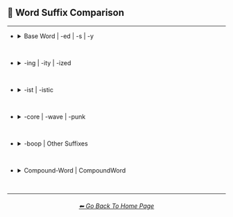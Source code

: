 <h2>📓 Word Suffix Comparison</h2>

<hr><!--------------->

- <details><summary>Base Word | -ed | -s | -y</summary><p><div align="center">

    <table>
        <tr align=center valign=middle>
            <td width=192>Style</td>
            <td width=192>Base Word</td>
            <td width=192>-ed</td>
            <td width=192>-s</td>
            <td width=192>-y</td>
        </tr>
        <tr align=center valign=middle>
            <td><a href="https://github.com/willwulfken/MidJourney-Styles-and-Keywords-Reference/blob/main/Pages/MJ_V3/Comparison_Pages/Prompt_Writing/Word_Suffix_Comparison_Subpages/Ray_Trace.md">sphere, Ray Trace</a></td>
            <td><img src="https://github.com/willwulfken/MidJourney-Styles-and-Keywords-Reference/blob/main/Images/MJ_V3/Comparison_Page_Images/Word_Suffix_Comparison/sphere_Ray_Trace.png?raw=true" width="192" /><p><code>Ray Trace</code></p></td>
            <td><img src="https://github.com/willwulfken/MidJourney-Styles-and-Keywords-Reference/blob/main/Images/MJ_V3/Comparison_Page_Images/Word_Suffix_Comparison/sphere_Ray_Traced.png?raw=true" width="192" /><p><code>Ray Traced</code></p></td>
            <td>-</td>
            <td><img src="https://github.com/willwulfken/MidJourney-Styles-and-Keywords-Reference/blob/main/Images/MJ_V3/Comparison_Page_Images/Word_Suffix_Comparison/sphere_Ray_Tracey.png?raw=true" width="192" /><p><code>Ray Tracey</code></p></td>
        </tr>
        <tr align=center valign=middle>
            <td><a href="https://github.com/willwulfken/MidJourney-Styles-and-Keywords-Reference/blob/main/Pages/MJ_V3/Comparison_Pages/Prompt_Writing/Word_Suffix_Comparison_Subpages/Fluorescent.md">sphere, Fluorescent</a></td>
            <td><img src="https://github.com/willwulfken/MidJourney-Styles-and-Keywords-Reference/blob/main/Images/MJ_V3/Comparison_Page_Images/Word_Suffix_Comparison/sphere_Fluorescent.png?raw=true" width="192" /><p><code>Fluorescent</code></p></td>
            <td><img src="https://github.com/willwulfken/MidJourney-Styles-and-Keywords-Reference/blob/main/Images/MJ_V3/Comparison_Page_Images/Word_Suffix_Comparison/sphere_Fluoresced.png?raw=true" width="192" /><p><code>Fluoresced</code></p></td>
            <td>-</td>
            <td>-</td>
        </tr>
        <tr align=center valign=middle>
            <td><a href="https://github.com/willwulfken/MidJourney-Styles-and-Keywords-Reference/blob/main/Pages/MJ_V3/Comparison_Pages/Prompt_Writing/Word_Suffix_Comparison_Subpages/Shadow.md">sphere, Shadow</a></td>
            <td><img src="https://github.com/willwulfken/MidJourney-Styles-and-Keywords-Reference/blob/main/Images/MJ_V3/Comparison_Page_Images/Word_Suffix_Comparison/sphere_Shadow.png?raw=true" width="192" /><p><code>Shadow</code></p></td>
            <td><img src="https://github.com/willwulfken/MidJourney-Styles-and-Keywords-Reference/blob/main/Images/MJ_V3/Comparison_Page_Images/Word_Suffix_Comparison/sphere_Shadowed.png?raw=true" width="192" /><p><code>Shadowed</code></p></td>
            <td><img src="https://github.com/willwulfken/MidJourney-Styles-and-Keywords-Reference/blob/main/Images/MJ_V3/Comparison_Page_Images/Word_Suffix_Comparison/sphere_Shadows.png?raw=true" width="192" /><p><code>Shadows</code></p></td>
            <td><img src="https://github.com/willwulfken/MidJourney-Styles-and-Keywords-Reference/blob/main/Images/MJ_V3/Comparison_Page_Images/Word_Suffix_Comparison/sphere_Shadowy.png?raw=true" width="192" /><p><code>Shadowy</code></p></td>
        </tr>
        <tr align=center valign=middle>
            <td><a href="https://github.com/willwulfken/MidJourney-Styles-and-Keywords-Reference/blob/main/Pages/MJ_V3/Comparison_Pages/Prompt_Writing/Word_Suffix_Comparison_Subpages/Watercolor.md">sphere, Watercolor</a></td>
            <td><img src="https://github.com/willwulfken/MidJourney-Styles-and-Keywords-Reference/blob/main/Images/MJ_V3/Comparison_Page_Images/Word_Suffix_Comparison/sphere_Watercolor.png?raw=true" width="192" /><p><code>Watercolor</code></p></td>
            <td><img src="https://github.com/willwulfken/MidJourney-Styles-and-Keywords-Reference/blob/main/Images/MJ_V3/Comparison_Page_Images/Word_Suffix_Comparison/sphere_Watercolored.png?raw=true" width="192" /><p><code>Watercolored</code></p></td>
            <td><img src="https://github.com/willwulfken/MidJourney-Styles-and-Keywords-Reference/blob/main/Images/MJ_V3/Comparison_Page_Images/Word_Suffix_Comparison/sphere_Watercolors.png?raw=true" width="192" /><p><code>Watercolors</code></p></td>
            <td>-</td>
        </tr>
        <tr align="center" valign="middle">
            <td><a href="https://github.com/willwulfken/MidJourney-Styles-and-Keywords-Reference/blob/main/Pages/MJ_V3/Comparison_Pages/Prompt_Writing/Word_Suffix_Comparison_Subpages/Blacklight_Paint.md">sphere, Blacklight Paint</a></td>
            <td><img src="https://github.com/willwulfken/MidJourney-Styles-and-Keywords-Reference/blob/main/Images/MJ_V3/Comparison_Page_Images/Word_Suffix_Comparison/sphere_Blacklight_Paint.png?raw=true" width="192" /><p><code>Blacklight Paint</code></p></td>
            <td><img src="https://github.com/willwulfken/MidJourney-Styles-and-Keywords-Reference/blob/main/Images/MJ_V3/Comparison_Page_Images/Word_Suffix_Comparison/sphere_Blacklight_Painted.png?raw=true" width="192" /><p><code>Blacklight Painted</code></p></td>
            <td><img src="https://github.com/willwulfken/MidJourney-Styles-and-Keywords-Reference/blob/main/Images/MJ_V3/Comparison_Page_Images/Word_Suffix_Comparison/sphere_Blacklight_Paints.png?raw=true" width="192" /><p><code>Blacklight Paints</code></p></td>
            <td><img src="https://github.com/willwulfken/MidJourney-Styles-and-Keywords-Reference/blob/main/Images/MJ_V3/Comparison_Page_Images/Word_Suffix_Comparison/sphere_Blacklight_Painty.png?raw=true" width="192" /><p><code>Blacklight Painty</code></p></td>
        </tr>
        <tr align="center" valign="middle">
            <td><a href="https://github.com/willwulfken/MidJourney-Styles-and-Keywords-Reference/blob/main/Pages/MJ_V3/Comparison_Pages/Prompt_Writing/Word_Suffix_Comparison_Subpages/Glitter.md">sphere, Glitter</a></td>
            <td><img src="https://github.com/willwulfken/MidJourney-Styles-and-Keywords-Reference/blob/main/Images/MJ_V3/Comparison_Page_Images/Word_Suffix_Comparison/sphere_Glitter.png?raw=true" width="192" /><p><code>Glitter</code></p></td>
            <td><img src="https://github.com/willwulfken/MidJourney-Styles-and-Keywords-Reference/blob/main/Images/MJ_V3/Comparison_Page_Images/Word_Suffix_Comparison/sphere_Glittered.png?raw=true" width="192" /><p><code>Glittered</code></p></td>
            <td><img src="https://github.com/willwulfken/MidJourney-Styles-and-Keywords-Reference/blob/main/Images/MJ_V3/Comparison_Page_Images/Word_Suffix_Comparison/sphere_Glitters.png?raw=true" width="192" /><p><code>Glitters</code></p></td>
            <td><img src="https://github.com/willwulfken/MidJourney-Styles-and-Keywords-Reference/blob/main/Images/MJ_V3/Comparison_Page_Images/Word_Suffix_Comparison/sphere_Glittery.png?raw=true" width="192" /><p><code>Glittery</code></p></td>
        </tr>
        <tr align="center" valign="middle">
            <td><a href="https://github.com/willwulfken/MidJourney-Styles-and-Keywords-Reference/blob/main/Pages/MJ_V3/Comparison_Pages/Prompt_Writing/Word_Suffix_Comparison_Subpages/Vapochromism.md">sphere, Vapochromism</a></td>
            <td><img src="https://github.com/willwulfken/MidJourney-Styles-and-Keywords-Reference/blob/main/Images/MJ_V3/Comparison_Page_Images/Word_Suffix_Comparison/sphere_Vapochromism.png?raw=true" width="192" /><p><code>Vapochromism</code></p></td>
            <td>-</td>
            <td>-</td>
            <td><img src="https://github.com/willwulfken/MidJourney-Styles-and-Keywords-Reference/blob/main/Images/MJ_V3/Comparison_Page_Images/Word_Suffix_Comparison/sphere_Vapochromey.png?raw=true" width="192" /><p><code>Vapochromey</code></p></td>
        </tr>
        <tr align="center" valign="middle">
            <td><a href="https://github.com/willwulfken/MidJourney-Styles-and-Keywords-Reference/blob/main/Pages/MJ_V3/Comparison_Pages/Prompt_Writing/Word_Suffix_Comparison_Subpages/Extradimensional.md">sphere, Extradimensional</a></td>
            <td><img src="https://github.com/willwulfken/MidJourney-Styles-and-Keywords-Reference/blob/main/Images/MJ_V3/Comparison_Page_Images/Word_Suffix_Comparison/sphere_Extradimensional.png?raw=true" width="192" /><p><code>Extradimensional</code></p></td>
            <td>-</td>
            <td>-</td>
            <td><img src="https://github.com/willwulfken/MidJourney-Styles-and-Keywords-Reference/blob/main/Images/MJ_V3/Comparison_Page_Images/Word_Suffix_Comparison/sphere_Extradimensionally.png?raw=true" width="192" /><p><code>Extradimensionally</code></p></td>
        </tr>
        <tr align="center" valign="middle">
            <td><a href="https://github.com/willwulfken/MidJourney-Styles-and-Keywords-Reference/blob/main/Pages/MJ_V3/Comparison_Pages/Prompt_Writing/Word_Suffix_Comparison_Subpages/Polygonal.md">sphere, Polygonal</a></td>
            <td><img src="https://github.com/willwulfken/MidJourney-Styles-and-Keywords-Reference/blob/main/Images/MJ_V3/Comparison_Page_Images/Word_Suffix_Comparison/sphere_Polygonal.png?raw=true" width="192" /><p><code>Polygonal</code></p></td>
            <td>-</td>
            <td><img src="https://github.com/willwulfken/MidJourney-Styles-and-Keywords-Reference/blob/main/Images/MJ_V3/Comparison_Page_Images/Word_Suffix_Comparison/sphere_Polygons.png?raw=true" width="192" /><p><code>Polygons</code></p></td>
            <td><img src="https://github.com/willwulfken/MidJourney-Styles-and-Keywords-Reference/blob/main/Images/MJ_V3/Comparison_Page_Images/Word_Suffix_Comparison/sphere_Polygonally.png?raw=true" width="192" /><p><code>Polygonally</code></p></td>
        </tr>
    </table>

  </div></p></details>


<br>


- <details><summary>-ing | -ity | -ized</summary><p><div align="center">

    <table>
        <tr align=center valign=middle>
            <td width=192>Style</td>
            <td width=192>-ing</td>
            <td width=192>-ity</td>
            <td width=192>-ized</td>
        </tr>
        <tr align=center valign=middle>
            <td><a href="https://github.com/willwulfken/MidJourney-Styles-and-Keywords-Reference/blob/main/Pages/MJ_V3/Comparison_Pages/Prompt_Writing/Word_Suffix_Comparison_Subpages/Ray_Trace.md">sphere, Ray Trace</a></td>
            <td><img src="https://github.com/willwulfken/MidJourney-Styles-and-Keywords-Reference/blob/main/Images/MJ_V3/Comparison_Page_Images/Word_Suffix_Comparison/sphere_Ray_Tracing.png?raw=true" width="192" /><p><code>Ray Tracing</code></p></td>
            <td>-</td>
            <td>-</td>
        </tr>
        <tr align=center valign=middle>
            <td><a href="https://github.com/willwulfken/MidJourney-Styles-and-Keywords-Reference/blob/main/Pages/MJ_V3/Comparison_Pages/Prompt_Writing/Word_Suffix_Comparison_Subpages/Fluorescent.md">sphere, Fluorescent</a></td>
            <td><img src="https://github.com/willwulfken/MidJourney-Styles-and-Keywords-Reference/blob/main/Images/MJ_V3/Comparison_Page_Images/Word_Suffix_Comparison/sphere_Fluorescing.png?raw=true" width="192" /><p><code>Fluorescing</code></p></td>
            <td>-</td>
            <td>-</td>
        </tr>
        <tr align=center valign=middle>
            <td><a href="https://github.com/willwulfken/MidJourney-Styles-and-Keywords-Reference/blob/main/Pages/MJ_V3/Comparison_Pages/Prompt_Writing/Word_Suffix_Comparison_Subpages/Shadow.md">sphere, Shadow</a></td>
            <td><img src="https://github.com/willwulfken/MidJourney-Styles-and-Keywords-Reference/blob/main/Images/MJ_V3/Comparison_Page_Images/Word_Suffix_Comparison/sphere_Shadowing.png?raw=true" width="192" /><p><code>Shadowing</code></p></td>
            <td>-</td>
            <td><img src="https://github.com/willwulfken/MidJourney-Styles-and-Keywords-Reference/blob/main/Images/MJ_V3/Comparison_Page_Images/Word_Suffix_Comparison/sphere_Shadowized.png?raw=true" width="192" /><p><code>Shadowized</code></p></td>
        </tr>
        <tr align=center valign=middle>
            <td><a href="https://github.com/willwulfken/MidJourney-Styles-and-Keywords-Reference/blob/main/Pages/MJ_V3/Comparison_Pages/Prompt_Writing/Word_Suffix_Comparison_Subpages/Watercolor.md">sphere, Watercolor</a></td>
            <td><img src="https://github.com/willwulfken/MidJourney-Styles-and-Keywords-Reference/blob/main/Images/MJ_V3/Comparison_Page_Images/Word_Suffix_Comparison/sphere_Watercoloring.png?raw=true" width="192" /><p><code>Watercoloring</code></p></td>
            <td>-</td>
            <td><img src="https://github.com/willwulfken/MidJourney-Styles-and-Keywords-Reference/blob/main/Images/MJ_V3/Comparison_Page_Images/Word_Suffix_Comparison/sphere_Watercolorized.png?raw=true" width="192" /><p><code>Watercolorized</code></p></td>
        </tr>
        <tr align=center valign=middle>
            <td><a href="https://github.com/willwulfken/MidJourney-Styles-and-Keywords-Reference/blob/main/Pages/MJ_V3/Comparison_Pages/Prompt_Writing/Word_Suffix_Comparison_Subpages/Blacklight_Paint.md">sphere, Blacklight Paint</a></td>
            <td><img src="https://github.com/willwulfken/MidJourney-Styles-and-Keywords-Reference/blob/main/Images/MJ_V3/Comparison_Page_Images/Word_Suffix_Comparison/sphere_Blacklight_Painting.png?raw=true" width="192" /><p><code>Blacklight Painting</code></p></td>
            <td>-</td>
            <td>-</td>
        </tr>
        <tr align=center valign=middle>
            <td><a href="https://github.com/willwulfken/MidJourney-Styles-and-Keywords-Reference/blob/main/Pages/MJ_V3/Comparison_Pages/Prompt_Writing/Word_Suffix_Comparison_Subpages/Glitter.md">sphere, Glitter</a></td>
            <td><img src="https://github.com/willwulfken/MidJourney-Styles-and-Keywords-Reference/blob/main/Images/MJ_V3/Comparison_Page_Images/Word_Suffix_Comparison/sphere_Glittering.png?raw=true" width="192" /><p><code>Glittering</code></p></td>
            <td>-</td>
            <td><img src="https://github.com/willwulfken/MidJourney-Styles-and-Keywords-Reference/blob/main/Images/MJ_V3/Comparison_Page_Images/Word_Suffix_Comparison/sphere_Glitterized.png?raw=true" width="192" /><p><code>Glitterized</code></p></td>
        </tr>
        <tr align=center valign=middle>
            <td><a href="https://github.com/willwulfken/MidJourney-Styles-and-Keywords-Reference/blob/main/Pages/MJ_V3/Comparison_Pages/Prompt_Writing/Word_Suffix_Comparison_Subpages/Vapochromism.md">sphere, Vapochromism</a></td>
            <td>-</td>
            <td><img src="https://github.com/willwulfken/MidJourney-Styles-and-Keywords-Reference/blob/main/Images/MJ_V3/Comparison_Page_Images/Word_Suffix_Comparison/sphere_Vapochromality.png?raw=true" width="192" /><p><code>Vapochromality</code></p></td>
            <td><img src="https://github.com/willwulfken/MidJourney-Styles-and-Keywords-Reference/blob/main/Images/MJ_V3/Comparison_Page_Images/Word_Suffix_Comparison/sphere_Vapochromized.png?raw=true" width="192" /><p><code>Vapochromized</code></p></td>
        </tr>
        <tr align=center valign=middle>
            <td><a href="https://github.com/willwulfken/MidJourney-Styles-and-Keywords-Reference/blob/main/Pages/MJ_V3/Comparison_Pages/Prompt_Writing/Word_Suffix_Comparison_Subpages/Extradimensional.md">sphere, Extradimensional</a></td>
            <td>-</td>
            <td><img src="https://github.com/willwulfken/MidJourney-Styles-and-Keywords-Reference/blob/main/Images/MJ_V3/Comparison_Page_Images/Word_Suffix_Comparison/sphere_Extradimensionality.png?raw=true" width="192" /><p><code>Extradimensionality</code></p></td>
            <td><img src="https://github.com/willwulfken/MidJourney-Styles-and-Keywords-Reference/blob/main/Images/MJ_V3/Comparison_Page_Images/Word_Suffix_Comparison/sphere_Extradimensionalized.png?raw=true" width="192" /><p><code>Extradimensionalized</code></p></td>
        </tr>
        <tr align=center valign=middle>
            <td><a href="https://github.com/willwulfken/MidJourney-Styles-and-Keywords-Reference/blob/main/Pages/MJ_V3/Comparison_Pages/Prompt_Writing/Word_Suffix_Comparison_Subpages/Polygonal.md">sphere, Polygonal</a></td>
            <td>-</td>
            <td><img src="https://github.com/willwulfken/MidJourney-Styles-and-Keywords-Reference/blob/main/Images/MJ_V3/Comparison_Page_Images/Word_Suffix_Comparison/sphere_Polygonality.png?raw=true" width="192" /><p><code>Polygonality</code></p></td>
            <td><img src="https://github.com/willwulfken/MidJourney-Styles-and-Keywords-Reference/blob/main/Images/MJ_V3/Comparison_Page_Images/Word_Suffix_Comparison/sphere_Polygonized.png?raw=true" width="192" /><p><code>Polygonized</code></p></td>
        </tr>
    </table>

  </div></p></details>


<br>


- <details><summary>-ist | -istic</summary><p><div align="center">

    <table>
        <tr align=center valign=middle>
            <td width=192>Style</td>
            <td width=192>-ist</td>
            <td width=192>-istic</td>
        </tr>
        <tr align=center valign=middle>
            <td><a href="https://github.com/willwulfken/MidJourney-Styles-and-Keywords-Reference/blob/main/Pages/MJ_V3/Comparison_Pages/Prompt_Writing/Word_Suffix_Comparison_Subpages/Shadow.md">sphere, Shadow</a></td>
            <td><img src="https://github.com/willwulfken/MidJourney-Styles-and-Keywords-Reference/blob/main/Images/MJ_V3/Comparison_Page_Images/Word_Suffix_Comparison/sphere_Shadowist.png?raw=true" width="192" /><p><code>Shadowist</code></p></td>
            <td><img src="https://github.com/willwulfken/MidJourney-Styles-and-Keywords-Reference/blob/main/Images/MJ_V3/Comparison_Page_Images/Word_Suffix_Comparison/sphere_Shadowistic.png?raw=true" width="192" /><p><code>Shadowistic</code></p></td>
        </tr>
        <tr align=center valign=middle>
            <td><a href="https://github.com/willwulfken/MidJourney-Styles-and-Keywords-Reference/blob/main/Pages/MJ_V3/Comparison_Pages/Prompt_Writing/Word_Suffix_Comparison_Subpages/Watercolor.md">sphere, Watercolor</a></td>
            <td><img src="https://github.com/willwulfken/MidJourney-Styles-and-Keywords-Reference/blob/main/Images/MJ_V3/Comparison_Page_Images/Word_Suffix_Comparison/sphere_Watercolorist.png?raw=true" width="192" /><p><code>Watercolorist</code></p></td>
            <td><img src="https://github.com/willwulfken/MidJourney-Styles-and-Keywords-Reference/blob/main/Images/MJ_V3/Comparison_Page_Images/Word_Suffix_Comparison/sphere_Watercoloristic.png?raw=true" width="192" /><p><code>Watercoloristic</code></p></td>
        </tr>
        <tr align=center valign=middle>
            <td><a href="https://github.com/willwulfken/MidJourney-Styles-and-Keywords-Reference/blob/main/Pages/MJ_V3/Comparison_Pages/Prompt_Writing/Word_Suffix_Comparison_Subpages/Blacklight_Paint.md">sphere, Blacklight Paint</a></td>
            <td><img src="https://github.com/willwulfken/MidJourney-Styles-and-Keywords-Reference/blob/main/Images/MJ_V3/Comparison_Page_Images/Word_Suffix_Comparison/sphere_Blacklight_Paintist.png?raw=true" width="192" /><p><code>Blacklight Paintist</code></p></td>
            <td><img src="https://github.com/willwulfken/MidJourney-Styles-and-Keywords-Reference/blob/main/Images/MJ_V3/Comparison_Page_Images/Word_Suffix_Comparison/sphere_Blacklight_Paintistic.png?raw=true" width="192" /><p><code>Blacklight Paintistic</code></p></td>
        </tr>
        <tr align=center valign=middle>
            <td><a href="https://github.com/willwulfken/MidJourney-Styles-and-Keywords-Reference/blob/main/Pages/MJ_V3/Comparison_Pages/Prompt_Writing/Word_Suffix_Comparison_Subpages/Glitter.md">sphere, Glitter</a></td>
            <td><img src="https://github.com/willwulfken/MidJourney-Styles-and-Keywords-Reference/blob/main/Images/MJ_V3/Comparison_Page_Images/Word_Suffix_Comparison/sphere_Glitterist.png?raw=true" width="192" /><p><code>Glitterist</code></p></td>
            <td><img src="https://github.com/willwulfken/MidJourney-Styles-and-Keywords-Reference/blob/main/Images/MJ_V3/Comparison_Page_Images/Word_Suffix_Comparison/sphere_Glitteristic.png?raw=true" width="192" /><p><code>Glitteristic</code></p></td>
        </tr>
        <tr align=center valign=middle>
            <td><a href="https://github.com/willwulfken/MidJourney-Styles-and-Keywords-Reference/blob/main/Pages/MJ_V3/Comparison_Pages/Prompt_Writing/Word_Suffix_Comparison_Subpages/Vapochromism.md">sphere, Vapochromism</a></td>
            <td><img src="https://github.com/willwulfken/MidJourney-Styles-and-Keywords-Reference/blob/main/Images/MJ_V3/Comparison_Page_Images/Word_Suffix_Comparison/sphere_Vapochromist.png?raw=true" width="192" /><p><code>Vapochromist</code></p></td>
            <td><img src="https://github.com/willwulfken/MidJourney-Styles-and-Keywords-Reference/blob/main/Images/MJ_V3/Comparison_Page_Images/Word_Suffix_Comparison/sphere_Vapochromistic.png?raw=true" width="192" /><p><code>Vapochromistic</code></p></td>
        </tr>
        <tr align=center valign=middle>
            <td><a href="https://github.com/willwulfken/MidJourney-Styles-and-Keywords-Reference/blob/main/Pages/MJ_V3/Comparison_Pages/Prompt_Writing/Word_Suffix_Comparison_Subpages/Extradimensional.md">sphere, Extradimensional</a></td>
            <td><img src="https://github.com/willwulfken/MidJourney-Styles-and-Keywords-Reference/blob/main/Images/MJ_V3/Comparison_Page_Images/Word_Suffix_Comparison/sphere_Extradimensionalist.png?raw=true" width="192" /><p><code>Extradimensionalist</code></p></td>
            <td><img src="https://github.com/willwulfken/MidJourney-Styles-and-Keywords-Reference/blob/main/Images/MJ_V3/Comparison_Page_Images/Word_Suffix_Comparison/sphere_Extradimensionalistic.png?raw=true" width="192" /><p><code>Extradimensionalistic</code></p></td>
        </tr>
        <tr align=center valign=middle>
            <td><a href="https://github.com/willwulfken/MidJourney-Styles-and-Keywords-Reference/blob/main/Pages/MJ_V3/Comparison_Pages/Prompt_Writing/Word_Suffix_Comparison_Subpages/Polygonal.md">sphere, Polygonal</a></td>
            <td><img src="https://github.com/willwulfken/MidJourney-Styles-and-Keywords-Reference/blob/main/Images/MJ_V3/Comparison_Page_Images/Word_Suffix_Comparison/sphere_Polygonalist.png?raw=true" width="192" /><p><code>Polygonalist</code></p></td>
            <td><img src="https://github.com/willwulfken/MidJourney-Styles-and-Keywords-Reference/blob/main/Images/MJ_V3/Comparison_Page_Images/Word_Suffix_Comparison/sphere_Polygonalistic.png?raw=true" width="192" /><p><code>Polygonalistic</code></p></td>
        </tr>
    </table>
    
  </div></p></details>


<br>


- <details><summary>-core | -wave | -punk</summary><p><div align="center">

    <table>
        <tr align=center valign=middle>
            <td width=192>Style</td>
            <td width=192>-core</td>
            <td width=192>-wave</td>
            <td width=192>-punk</td>
        </tr>
        <tr align=center valign=middle>
            <td><a href="https://github.com/willwulfken/MidJourney-Styles-and-Keywords-Reference/blob/main/Pages/MJ_V3/Comparison_Pages/Prompt_Writing/Word_Suffix_Comparison_Subpages/Ray_Trace.md">sphere, Ray Trace</a></td>
            <td><img src="https://github.com/willwulfken/MidJourney-Styles-and-Keywords-Reference/blob/main/Images/MJ_V3/Comparison_Page_Images/Word_Suffix_Comparison/sphere_Ray-Tracecore.png?raw=true" width="192" /><p><code>Ray-Tracecore</code></p></td>
            <td><img src="https://github.com/willwulfken/MidJourney-Styles-and-Keywords-Reference/blob/main/Images/MJ_V3/Comparison_Page_Images/Word_Suffix_Comparison/sphere_Ray-Tracewave.png?raw=true" width="192" /><p><code>Ray-Tracewave</code></p></td>
            <td><img src="https://github.com/willwulfken/MidJourney-Styles-and-Keywords-Reference/blob/main/Images/MJ_V3/Comparison_Page_Images/Word_Suffix_Comparison/sphere_Ray-Tracepunk.png?raw=true" width="192" /><p><code>Ray-Tracepunk</code></p></td>
        </tr>
        <tr align=center valign=middle>
            <td><a href="https://github.com/willwulfken/MidJourney-Styles-and-Keywords-Reference/blob/main/Pages/MJ_V3/Comparison_Pages/Prompt_Writing/Word_Suffix_Comparison_Subpages/Fluorescent.md">sphere, Fluorescent</a></td>
            <td><img src="https://github.com/willwulfken/MidJourney-Styles-and-Keywords-Reference/blob/main/Images/MJ_V3/Comparison_Page_Images/Word_Suffix_Comparison/sphere_Fluorescentcore.png?raw=true" width="192" /><p><code>Fluorescentcore</code></p></td>
            <td><img src="https://github.com/willwulfken/MidJourney-Styles-and-Keywords-Reference/blob/main/Images/MJ_V3/Comparison_Page_Images/Word_Suffix_Comparison/sphere_Fluorescentwave.png?raw=true" width="192" /><p><code>Fluorescentwave</code></p></td>
            <td><img src="https://github.com/willwulfken/MidJourney-Styles-and-Keywords-Reference/blob/main/Images/MJ_V3/Comparison_Page_Images/Word_Suffix_Comparison/sphere_Fluorescentpunk.png?raw=true" width="192" /><p><code>Fluorescentpunk</code></p></td>
        </tr>
        <tr align=center valign=middle>
            <td><a href="https://github.com/willwulfken/MidJourney-Styles-and-Keywords-Reference/blob/main/Pages/MJ_V3/Comparison_Pages/Prompt_Writing/Word_Suffix_Comparison_Subpages/Shadow.md">sphere, Shadow</a></td>
            <td><img src="https://github.com/willwulfken/MidJourney-Styles-and-Keywords-Reference/blob/main/Images/MJ_V3/Comparison_Page_Images/Word_Suffix_Comparison/sphere_Shadowcore.png?raw=true" width="192" /><p><code>Shadowcore</code></p></td>
            <td><img src="https://github.com/willwulfken/MidJourney-Styles-and-Keywords-Reference/blob/main/Images/MJ_V3/Comparison_Page_Images/Word_Suffix_Comparison/sphere_Shadowwave.png?raw=true" width="192" /><p><code>Shadowwave</code></p></td>
            <td><img src="https://github.com/willwulfken/MidJourney-Styles-and-Keywords-Reference/blob/main/Images/MJ_V3/Comparison_Page_Images/Word_Suffix_Comparison/sphere_Shadowpunk.png?raw=true" width="192" /><p><code>Shadowpunk</code></p></td>
        </tr>
        <tr align=center valign=middle>
            <td><a href="https://github.com/willwulfken/MidJourney-Styles-and-Keywords-Reference/blob/main/Pages/MJ_V3/Comparison_Pages/Prompt_Writing/Word_Suffix_Comparison_Subpages/Watercolor.md">sphere, Watercolor</a></td>
            <td><img src="https://github.com/willwulfken/MidJourney-Styles-and-Keywords-Reference/blob/main/Images/MJ_V3/Comparison_Page_Images/Word_Suffix_Comparison/sphere_Watercolorcore.png?raw=true" width="192" /><p><code>Watercolorcore</code></p></td>
            <td><img src="https://github.com/willwulfken/MidJourney-Styles-and-Keywords-Reference/blob/main/Images/MJ_V3/Comparison_Page_Images/Word_Suffix_Comparison/sphere_Watercolorwave.png?raw=true" width="192" /><p><code>Watercolorwave</code></p></td>
            <td><img src="https://github.com/willwulfken/MidJourney-Styles-and-Keywords-Reference/blob/main/Images/MJ_V3/Comparison_Page_Images/Word_Suffix_Comparison/sphere_Watercolorpunk.png?raw=true" width="192" /><p><code>Watercolorpunk</code></p></td>
        </tr>
        <tr align="center" valign="middle">
            <td><a href="https://github.com/willwulfken/MidJourney-Styles-and-Keywords-Reference/blob/main/Pages/MJ_V3/Comparison_Pages/Prompt_Writing/Word_Suffix_Comparison_Subpages/Blacklight_Paint.md">sphere, Blacklight Paint</a></td>
            <td><img src="https://github.com/willwulfken/MidJourney-Styles-and-Keywords-Reference/blob/main/Images/MJ_V3/Comparison_Page_Images/Word_Suffix_Comparison/sphere_Blacklight-Paintcore.png?raw=true" width="192" /><p><code>Blacklight-Paintcore</code></p></td>
            <td><img src="https://github.com/willwulfken/MidJourney-Styles-and-Keywords-Reference/blob/main/Images/MJ_V3/Comparison_Page_Images/Word_Suffix_Comparison/sphere_Blacklight-Paintwave.png?raw=true" width="192" /><p><code>Blacklight-Paintwave</code></p></td>
            <td><img src="https://github.com/willwulfken/MidJourney-Styles-and-Keywords-Reference/blob/main/Images/MJ_V3/Comparison_Page_Images/Word_Suffix_Comparison/sphere_Blacklight-Paintpunk.png?raw=true" width="192" /><p><code>Blacklight-Paintpunk</code></p></td>
        </tr>
        <tr align="center" valign="middle">
            <td><a href="https://github.com/willwulfken/MidJourney-Styles-and-Keywords-Reference/blob/main/Pages/MJ_V3/Comparison_Pages/Prompt_Writing/Word_Suffix_Comparison_Subpages/Glitter.md">sphere, Glitter</a></td>
            <td><img src="https://github.com/willwulfken/MidJourney-Styles-and-Keywords-Reference/blob/main/Images/MJ_V3/Comparison_Page_Images/Word_Suffix_Comparison/sphere_Glittercore.png?raw=true" width="192" /><p><code>Glittercore</code></p></td>
            <td><img src="https://github.com/willwulfken/MidJourney-Styles-and-Keywords-Reference/blob/main/Images/MJ_V3/Comparison_Page_Images/Word_Suffix_Comparison/sphere_Glitterwave.png?raw=true" width="192" /><p><code>Glitterwave</code></p></td>
            <td><img src="https://github.com/willwulfken/MidJourney-Styles-and-Keywords-Reference/blob/main/Images/MJ_V3/Comparison_Page_Images/Word_Suffix_Comparison/sphere_Glitterpunk.png?raw=true" width="192" /><p><code>Glitterpunk</code></p></td>
        </tr>
        <tr align="center" valign="middle">
            <td><a href="https://github.com/willwulfken/MidJourney-Styles-and-Keywords-Reference/blob/main/Pages/MJ_V3/Comparison_Pages/Prompt_Writing/Word_Suffix_Comparison_Subpages/Vapochromism.md">sphere, Vapochromism</a></td>
            <td><img src="https://github.com/willwulfken/MidJourney-Styles-and-Keywords-Reference/blob/main/Images/MJ_V3/Comparison_Page_Images/Word_Suffix_Comparison/sphere_Vapochromismcore.png?raw=true" width="192" /><p><code>Vapochromismcore</code></p></td>
            <td><img src="https://github.com/willwulfken/MidJourney-Styles-and-Keywords-Reference/blob/main/Images/MJ_V3/Comparison_Page_Images/Word_Suffix_Comparison/sphere_Vapochromismwave.png?raw=true" width="192" /><p><code>Vapochromismwave</code></p></td>
            <td><img src="https://github.com/willwulfken/MidJourney-Styles-and-Keywords-Reference/blob/main/Images/MJ_V3/Comparison_Page_Images/Word_Suffix_Comparison/sphere_Vapochromismpunk.png?raw=true" width="192" /><p><code>Vapochromismpunk</code></p></td>
        </tr>
        <tr align="center" valign="middle">
            <td><a href="https://github.com/willwulfken/MidJourney-Styles-and-Keywords-Reference/blob/main/Pages/MJ_V3/Comparison_Pages/Prompt_Writing/Word_Suffix_Comparison_Subpages/Extradimensional.md">sphere, Extradimensional</a></td>
            <td><img src="https://github.com/willwulfken/MidJourney-Styles-and-Keywords-Reference/blob/main/Images/MJ_V3/Comparison_Page_Images/Word_Suffix_Comparison/sphere_Extradimensionalcore.png?raw=true" width="192" /><p><code>Extradimensionalcore</code></p></td>
            <td><img src="https://github.com/willwulfken/MidJourney-Styles-and-Keywords-Reference/blob/main/Images/MJ_V3/Comparison_Page_Images/Word_Suffix_Comparison/sphere_Extradimensionalwave.png?raw=true" width="192" /><p><code>Extradimensionalwave</code></p></td>
            <td><img src="https://github.com/willwulfken/MidJourney-Styles-and-Keywords-Reference/blob/main/Images/MJ_V3/Comparison_Page_Images/Word_Suffix_Comparison/sphere_Extradimensionalpunk.png?raw=true" width="192" /><p><code>Extradimensionalpunk</code></p></td>
        </tr>
        <tr align="center" valign="middle">
            <td><a href="https://github.com/willwulfken/MidJourney-Styles-and-Keywords-Reference/blob/main/Pages/MJ_V3/Comparison_Pages/Prompt_Writing/Word_Suffix_Comparison_Subpages/Polygonal.md">sphere, Polygonal</a></td>
            <td><img src="https://github.com/willwulfken/MidJourney-Styles-and-Keywords-Reference/blob/main/Images/MJ_V3/Comparison_Page_Images/Word_Suffix_Comparison/sphere_Polygonalcore.png?raw=true" width="192" /><p><code>Polygonalcore</code></p></td>
            <td><img src="https://github.com/willwulfken/MidJourney-Styles-and-Keywords-Reference/blob/main/Images/MJ_V3/Comparison_Page_Images/Word_Suffix_Comparison/sphere_Polygonalwave.png?raw=true" width="192" /><p><code>Polygonalwave</code></p></td>
            <td><img src="https://github.com/willwulfken/MidJourney-Styles-and-Keywords-Reference/blob/main/Images/MJ_V3/Comparison_Page_Images/Word_Suffix_Comparison/sphere_Polygonalpunk.png?raw=true" width="192" /><p><code>Polygonalpunk</code></p></td>
        </tr>
    </table>
    
  </div></p></details>


<br>


- <details><summary>-boop | Other Suffixes</summary><p><div align="center">

    <table>
        <tr align=center valign=middle>
            <td width=192>Style</td>
            <td width=192>-boop</td>
            <td width=192>Other</td>
            <td width=192>Other</td>
        </tr>
        <tr align=center valign=middle>
            <td><a href="https://github.com/willwulfken/MidJourney-Styles-and-Keywords-Reference/blob/main/Pages/MJ_V3/Comparison_Pages/Prompt_Writing/Word_Suffix_Comparison_Subpages/Ray_Trace.md">sphere, Ray Trace</a></td>
            <td><img src="https://github.com/willwulfken/MidJourney-Styles-and-Keywords-Reference/blob/main/Images/MJ_V3/Comparison_Page_Images/Word_Suffix_Comparison/sphere_Ray-Traceboop.png?raw=true" width="192" /><p><code>Ray-Traceboop</code></p></td>
            <td>-</td>
            <td>-</td>
        </tr>
        <tr align=center valign=middle>
            <td><a href="https://github.com/willwulfken/MidJourney-Styles-and-Keywords-Reference/blob/main/Pages/MJ_V3/Comparison_Pages/Prompt_Writing/Word_Suffix_Comparison_Subpages/Fluorescent.md">sphere, Fluorescent</a></td>
            <td><img src="https://github.com/willwulfken/MidJourney-Styles-and-Keywords-Reference/blob/main/Images/MJ_V3/Comparison_Page_Images/Word_Suffix_Comparison/sphere_Fluorescentboop.png?raw=true" width="192" /><p><code>Fluorescentboop</code></p></td>
            <td><img src="https://github.com/willwulfken/MidJourney-Styles-and-Keywords-Reference/blob/main/Images/MJ_V3/Comparison_Page_Images/Word_Suffix_Comparison/sphere_Fluorescence.png?raw=true" width="192" /><p><code>Fluorescence</code></p></td>
            <td>-</td>
        </tr>
        <tr align=center valign=middle>
            <td><a href="https://github.com/willwulfken/MidJourney-Styles-and-Keywords-Reference/blob/main/Pages/MJ_V3/Comparison_Pages/Prompt_Writing/Word_Suffix_Comparison_Subpages/Shadow.md">sphere, Shadow</a></td>
            <td><img src="https://github.com/willwulfken/MidJourney-Styles-and-Keywords-Reference/blob/main/Images/MJ_V3/Comparison_Page_Images/Word_Suffix_Comparison/sphere_Shadowboop.png?raw=true" width="192" /><p><code>Shadowboop</code></p></td>
            <td>-</td>
            <td>-</td>
        </tr>
        <tr align=center valign=middle>
            <td><a href="https://github.com/willwulfken/MidJourney-Styles-and-Keywords-Reference/blob/main/Pages/MJ_V3/Comparison_Pages/Prompt_Writing/Word_Suffix_Comparison_Subpages/Watercolor.md">sphere, Watercolor</a></td>
            <td><img src="https://github.com/willwulfken/MidJourney-Styles-and-Keywords-Reference/blob/main/Images/MJ_V3/Comparison_Page_Images/Word_Suffix_Comparison/sphere_Watercolorboop.png?raw=true" width="192" /><p><code>Watercolorboop</code></p></td>
            <td>-</td>
            <td>-</td>
        </tr>
        <tr align="center" valign="middle">
            <td><a href="https://github.com/willwulfken/MidJourney-Styles-and-Keywords-Reference/blob/main/Pages/MJ_V3/Comparison_Pages/Prompt_Writing/Word_Suffix_Comparison_Subpages/Blacklight_Paint.md">sphere, Blacklight Paint</a></td>
            <td><img src="https://github.com/willwulfken/MidJourney-Styles-and-Keywords-Reference/blob/main/Images/MJ_V3/Comparison_Page_Images/Word_Suffix_Comparison/sphere_Blacklight-Paintboop.png?raw=true" width="192" /><p><code>Blacklight-Paintboop</code></p></td>
            <td><img src="https://github.com/willwulfken/MidJourney-Styles-and-Keywords-Reference/blob/main/Images/MJ_V3/Comparison_Page_Images/Word_Suffix_Comparison/sphere_Blacklight_Paintwork.png?raw=true" width="192" /><p><code>Blacklight Paintwork</code></p></td>
            <td>-</td>
        </tr>
        <tr align="center" valign="middle">
            <td><a href="https://github.com/willwulfken/MidJourney-Styles-and-Keywords-Reference/blob/main/Pages/MJ_V3/Comparison_Pages/Prompt_Writing/Word_Suffix_Comparison_Subpages/Glitter.md">sphere, Glitter</a></td>
            <td><img src="https://github.com/willwulfken/MidJourney-Styles-and-Keywords-Reference/blob/main/Images/MJ_V3/Comparison_Page_Images/Word_Suffix_Comparison/sphere_Glitterboop.png?raw=true" width="192" /><p><code>Glitterboop</code></p></td>
            <td>-</td>
            <td>-</td>
        </tr>
        <tr align="center" valign="middle">
            <td><a href="https://github.com/willwulfken/MidJourney-Styles-and-Keywords-Reference/blob/main/Pages/MJ_V3/Comparison_Pages/Prompt_Writing/Word_Suffix_Comparison_Subpages/Vapochromism.md">sphere, Vapochromism</a></td>
            <td><img src="https://github.com/willwulfken/MidJourney-Styles-and-Keywords-Reference/blob/main/Images/MJ_V3/Comparison_Page_Images/Word_Suffix_Comparison/sphere_Vapochromismboop.png?raw=true" width="192" /><p><code>Vapochromismboop</code></p></td>
            <td><img src="https://github.com/willwulfken/MidJourney-Styles-and-Keywords-Reference/blob/main/Images/MJ_V3/Comparison_Page_Images/Word_Suffix_Comparison/sphere_Vapochromatic.png?raw=true" width="192" /><p><code>Vapochromatic</code></p></td>
            <td>-</td>
        </tr>
        <tr align="center" valign="middle">
            <td><a href="https://github.com/willwulfken/MidJourney-Styles-and-Keywords-Reference/blob/main/Pages/MJ_V3/Comparison_Pages/Prompt_Writing/Word_Suffix_Comparison_Subpages/Extradimensional.md">sphere, Extradimensional</a></td>
            <td><img src="https://github.com/willwulfken/MidJourney-Styles-and-Keywords-Reference/blob/main/Images/MJ_V3/Comparison_Page_Images/Word_Suffix_Comparison/sphere_Extradimensionalboop.png?raw=true" width="192" /><p><code>Extradimensionalboop</code></p></td>
            <td><img src="https://github.com/willwulfken/MidJourney-Styles-and-Keywords-Reference/blob/main/Images/MJ_V3/Comparison_Page_Images/Word_Suffix_Comparison/sphere_Extradimension.png?raw=true" width="192" /><p><code>Extradimension</code></p></td>
            <td><img src="https://github.com/willwulfken/MidJourney-Styles-and-Keywords-Reference/blob/main/Images/MJ_V3/Comparison_Page_Images/Word_Suffix_Comparison/sphere_Extradimensionalism.png?raw=true" width="192" /><p><code>Extradimensionalism</code></p></td>
        </tr>
        <tr align="center" valign="middle">
            <td><a href="https://github.com/willwulfken/MidJourney-Styles-and-Keywords-Reference/blob/main/Pages/MJ_V3/Comparison_Pages/Prompt_Writing/Word_Suffix_Comparison_Subpages/Polygonal.md">sphere, Polygonal</a></td>
            <td><img src="https://github.com/willwulfken/MidJourney-Styles-and-Keywords-Reference/blob/main/Images/MJ_V3/Comparison_Page_Images/Word_Suffix_Comparison/sphere_Polygonalboop.png?raw=true" width="192" /><p><code>Polygonalboop</code></p></td>
            <td>-</td>
            <td>-</td>
        </tr>
    </table>
    
  </div></p></details>


<br>


- <details><summary>Compound-Word | CompoundWord</summary><p><div align="center">

    <table>
        <tr align=center valign=middle>
            <td width=192>Style</td>
            <td width=192>Compound-Word</td>
            <td width=192>CompoundWord</td>
        </tr>
        <tr align=center valign=middle>
            <td><a href="https://github.com/willwulfken/MidJourney-Styles-and-Keywords-Reference/blob/main/Pages/MJ_V3/Comparison_Pages/Prompt_Writing/Word_Suffix_Comparison_Subpages/Ray_Trace.md">sphere, Ray Trace</a></td>
            <td><img src="https://github.com/willwulfken/MidJourney-Styles-and-Keywords-Reference/blob/main/Images/MJ_V3/Comparison_Page_Images/Word_Suffix_Comparison/sphere_Ray-Traced.png?raw=true" width="192" /><p><code>Ray-Traced</code></p></td>
            <td><img src="https://github.com/willwulfken/MidJourney-Styles-and-Keywords-Reference/blob/main/Images/MJ_V3/Comparison_Page_Images/Word_Suffix_Comparison/sphere_RayTraced.png?raw=true" width="192" /><p><code>RayTraced</code></p></td>
        </tr>
        <tr align=center valign=middle>
            <td><a href="https://github.com/willwulfken/MidJourney-Styles-and-Keywords-Reference/blob/main/Pages/MJ_V3/Comparison_Pages/Prompt_Writing/Word_Suffix_Comparison_Subpages/Blacklight_Paint.md">sphere, Blacklight Paint</a></td>
            <td><img src="https://github.com/willwulfken/MidJourney-Styles-and-Keywords-Reference/blob/main/Images/MJ_V3/Comparison_Page_Images/Word_Suffix_Comparison/sphere_Blacklight-Paint.png?raw=true" width="192" /><p><code>Blacklight-Paint</code></p></td>
            <td><img src="https://github.com/willwulfken/MidJourney-Styles-and-Keywords-Reference/blob/main/Images/MJ_V3/Comparison_Page_Images/Word_Suffix_Comparison/sphere_BlacklightPaint.png?raw=true" width="192" /><p><code>BlacklightPaint</code></p></td>
        </tr>
        <tr align=center valign=middle>
            <td><a href="https://github.com/willwulfken/MidJourney-Styles-and-Keywords-Reference/blob/main/Pages/MJ_V3/Comparison_Pages/Prompt_Writing/Word_Suffix_Comparison_Subpages/Extradimensional.md">sphere, Extradimensional</a></td>
            <td><img src="https://github.com/willwulfken/MidJourney-Styles-and-Keywords-Reference/blob/main/Images/MJ_V3/Comparison_Page_Images/Word_Suffix_Comparison/sphere_Extra-Dimensional.png?raw=true" width="192" /><p><code>Extra-Dimensional</code></p></td>
            <td>-</td>
        </tr>
    </table>
    
  </div></p></details>

<br>

<hr><!--------------->
<div align="center">
<h6><a href="https://github.com/willwulfken/MidJourney-Styles-and-Keywords-Reference/blob/main/README.md">⬅ Go Back To Home Page</a></h6>
</div>